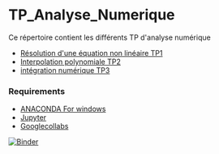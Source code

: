 # TP_Analyse_Numerique

Ce répertoire contient les différents TP d'analyse numérique 
- [Résolution d'une équation non linéaire TP1]  
- [Interpolation polynomiale TP2] 
- [intégration numérique TP3] 

### Requirements

* [ANACONDA For windows][ANACONDA] 
* [Jupyter][Jup]
* [Googlecollabs][clb]

[ANACONDA]: https://www.anaconda.com/products/individual
[Jup]: https://jupyter.org/
[clb]:https://colab.research.google.com/notebooks/intro.ipynb

    
 [Résolution d'une équation non linéaire TP1]: https://github.com/mohameedboud/TP_Analyse_Num-rique/blob/main/TP1/TP1_E.ipynb

 [Interpolation polynomiale TP2]: https://github.com/mohameedboud/TP_Analyse_Num-rique/blob/main/TP2/TP2_E.ipynb
        
 [intégration numérique TP3]: https://github.com/mohameedboud/TP_Analyse_Num-rique/tree/main/Projet%20TP3



[![Binder](https://mybinder.org/badge_logo.svg)](https://mybinder.org/v2/gh/mohameedboud/TP_Analyse_Num-rique/main)
